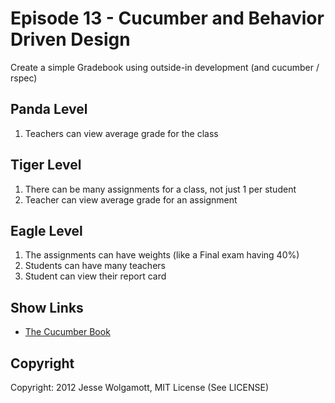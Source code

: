 Episode 13 - Cucumber and Behavior Driven Design
=====================

Create a simple Gradebook using outside-in development (and cucumber / rspec)

Panda Level
-----------

1. Teachers can view average grade for the class

Tiger Level
-----------

1. There can be many assignments for a class, not just 1 per student
2. Teacher can view average grade for an assignment

Eagle Level
-----------

1. The assignments can have weights (like a Final exam having 40%)
2. Students can have many teachers
2. Student can view their report card

Show Links
----------

* [The Cucumber Book](http://pragprog.com/book/hwcuc/the-cucumber-book)

Copyright
---------

Copyright: 2012 Jesse Wolgamott, MIT License (See LICENSE)
